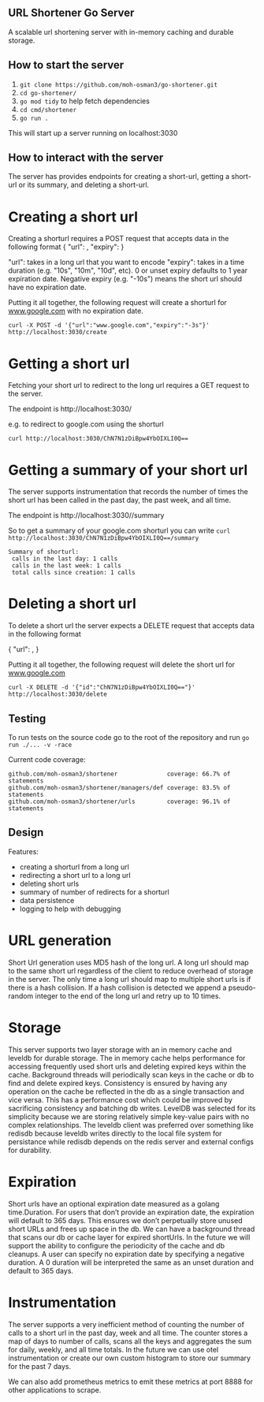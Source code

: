 ## URL Shortener Go Server

A scalable url shortening server with in-memory caching and durable storage.

## How to start the server
1. `git clone https://github.com/moh-osman3/go-shortener.git`
2. `cd go-shortener/`
3. `go mod tidy` to help fetch dependencies
4. `cd cmd/shortener`
5. `go run .`

This will start up a server running on localhost:3030

## How to interact with the server

The server has provides endpoints for creating a short-url, getting a short-url or its summary, and deleting a short-url.

# Creating a short url

Creating a shorturl requires a POST request that accepts data in the following format
{
    "url": <long-url-string>,
    "expiry": <time-duration-string>
}

"url": takes in a long url that you want to encode
"expiry": takes in a time duration (e.g. "10s", "10m", "10d", etc). 0 or unset expiry defaults to 1 year expiration date. Negative expiry (e.g. "-10s") means the short url should have no expiration date.

Putting it all together, the following request will create a shorturl for www.google.com with no expiration date.

`curl -X POST -d '{"url":"www.google.com","expiry":"-3s"}' http://localhost:3030/create`

# Getting a short url

Fetching your short url to redirect to the long url requires a GET request to the server.

The endpoint is http://localhost:3030/<short-url-hash>

e.g. to redirect to google.com using the shorturl

`curl http://localhost:3030/ChN7N1zDiBpw4YbOIXLI0Q==`

# Getting a summary of your short url

The server supports instrumentation that records the number of times the short url has been called in the past day, the past week, and all time.

The endpoint is http://localhost:3030/<short-url-hash>/summary

So to get a summary of your google.com shorturl you can write
`curl http://localhost:3030/ChN7N1zDiBpw4YbOIXLI0Q==/summary`

```
Summary of shorturl:
 calls in the last day: 1 calls
 calls in the last week: 1 calls
 total calls since creation: 1 calls
```

# Deleting a short url

To delete a short url the server expects a DELETE request that accepts data in the following format

{
    "url": <short-url-hash>,
}

Putting it all together, the following request will delete the short url for www.google.com

`curl -X DELETE -d '{"id":"ChN7N1zDiBpw4YbOIXLI0Q=="}' http://localhost:3030/delete`

## Testing

To run tests on the source code go to the root of the repository and run `go run ./... -v -race`

Current code coverage:
```
github.com/moh-osman3/shortener              coverage: 66.7% of statements
github.com/moh-osman3/shortener/managers/def coverage: 83.5% of statements
github.com/moh-osman3/shortener/urls         coverage: 96.1% of statements
```

## Design

Features:
- creating a shorturl from a long url
- redirecting a short url to a long url
- deleting short urls
- summary of number of redirects for a shorturl
- data persistence
- logging to help with debugging

# URL generation

Short Url generation uses MD5 hash of the long url. A long url should map to the same short url regardless of the client to reduce overhead of storage in the server. The only time a long url should map to multiple short urls is if there is a hash collision. If a hash collision is detected we append a pseudo-random integer to the end of the long url and retry up to 10 times.

# Storage

This server supports two layer storage with an in memory cache and leveldb for durable storage. The in memory cache helps performance for accessing frequently used short urls and deleting expired keys within the cache. Background threads will periodically scan keys in the cache or db to find and delete expired keys. Consistency is ensured by having any operation on the cache be reflected in the db as a single transaction and vice versa. This has a performance cost which could be improved by sacrificing consistency and batching db writes. 
LevelDB was selected for its simplicity because we are storing relatively simple key-value pairs with no complex relationships. The leveldb client was preferred over something like redisdb because leveldb writes directly to the local file system for persistance while redisdb depends on the redis server and external configs for durability.

# Expiration

Short urls have an optional expiration date measured as a golang time.Duration. For users that don’t provide an expiration date, the expiration will default to 365 days. This ensures we don’t perpetually store unused short URLs and frees up space in the db. We can have a background thread that scans our db or cache layer for expired shortUrls. In the future we will support the ability to configure the periodicity of the cache and db cleanups. A user can specify no expiration date by specifying a negative duration. A 0 duration will be interpreted the same as an unset duration and default to 365 days.

# Instrumentation

The server supports a very inefficient method of counting the number of calls to a short url in the past day, week and all time. The counter stores a map of days to number of calls, scans all the keys and aggregates the sum for daily, weekly, and all time totals. In the future we can use otel instrumentation or create our own custom histogram to store our summary for the past 7 days.

We can also add prometheus metrics to emit these metrics at port 8888 for other applications to scrape.
